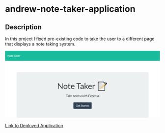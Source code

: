 # andrew-note-taker-application

## Description
In this project I fixed pre-existing code to take the user to a different page that displays a note taking system.

![Screengrab of Website Hompage](./Develop/assets/Module%2011%20Screengrab.png "Screengrab of Website Homepage")

[Link to Deployed Application]()